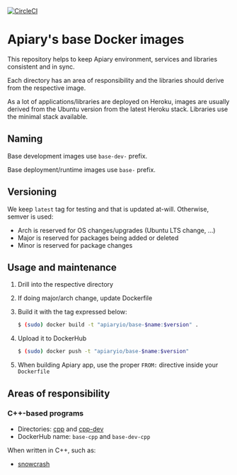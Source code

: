 [![CircleCI](https://circleci.com/gh/apiaryio/docker-base-images.svg?style=svg)](https://circleci.com/gh/apiaryio/docker-base-images)

# Apiary's base Docker images

This repository helps to keep Apiary environment, services and libraries consistent and in sync. 

Each directory has an area of responsibility and the libraries should derive from the respective image.

As a lot of applications/libraries are deployed on Heroku, images are usually derived from the Ubuntu version from the latest Heroku stack. Libraries use the minimal stack available.

## Naming

Base development images use `base-dev-` prefix.

Base deployment/runtime images use `base-` prefix.

## Versioning

We keep `latest` tag for testing and that is updated at-will. Otherwise, semver is used:

* Arch is reserved for OS changes/upgrades (Ubuntu LTS change, ...)
* Major is reserved for packages being added or deleted
* Minor is reserved for package changes

## Usage and maintenance

1. Drill into the respective directory
1. If doing major/arch change, update Dockerfile
1. Build it with the tag expressed below:

	```sh
	$ (sudo) docker build -t "apiaryio/base-$name:$version" .
	```

1. Upload it to DockerHub

	```sh
	$ (sudo) docker push -t "apiaryio/base-$name:$version"
	```

1. When building Apiary app, use the proper `FROM:` directive inside your `Dockerfile`


## Areas of responsibility

### C++-based programs

* Directories: [cpp](cpp/) and [cpp-dev](cpp-dev/)
* DockerHub name: `base-cpp` and `base-dev-cpp`


When written in C++, such as:

* [snowcrash](https://github.com/apiaryio/snowcrash)
